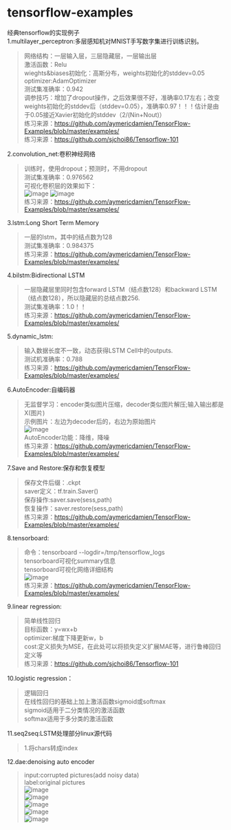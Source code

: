 # tensorflow-examples
经典tensorflow的实现例子</br>
1.multilayer_perceptron:多层感知机对MNIST手写数字集进行训练识别。</br>
>网络结构：一层输入层，三层隐藏层，一层输出层</br>
  激活函数：Relu</br>
  wieghts&biases初始化：高斯分布，weights初始化的stddev=0.05</br>
  optimizer:AdamOptimizer</br>
  测试集准确率：0.942</br>
  调参技巧：增加了dropout操作，之后效果很不好，准确率0.17左右；改变weights初始化的stddev后（stddev=0.05），准确率0.97！！！估计是由于0.05接近Xavier初始化的stddev（2/(Nin+Nout)）</br>
  练习来源：https://github.com/aymericdamien/TensorFlow-Examples/blob/master/examples/ </br>
  练习来源：https://github.com/sjchoi86/Tensorflow-101</br>

2.convolution_net:卷积神经网络</br>
  >训练时，使用dropout；预测时，不用dropout</br>
  测试集准确率：0.976562</br>
  可视化卷积层的效果如下：</br>
  ![image](https://github.com/mjDelta/tensorflow-examples/blob/master/imgs/conv1_1.PNG)
  ![image](https://github.com/mjDelta/tensorflow-examples/blob/master/imgs/conv1_2.PNG)</br>
  练习来源：https://github.com/aymericdamien/TensorFlow-Examples/blob/master/examples/ </br>

  
3.lstm:Long Short Term Memory</br>
  >一层的lstm，其中的结点数为128</br>
  测试集准确率：0.984375</br>
  练习来源：https://github.com/aymericdamien/TensorFlow-Examples/blob/master/examples/ </br>

  
4.bilstm:Bidirectional LSTM</br>
  >一层隐藏层里同时包含forward LSTM（结点数128）和backward LSTM（结点数128），所以隐藏层的总结点数256.</br>
  测试集准确率：1.0！！</br>
  练习来源：https://github.com/aymericdamien/TensorFlow-Examples/blob/master/examples/ </br>

5.dynamic_lstm:</br>
>输入数据长度不一致，动态获得LSTM Cell中的outputs.</br>
测试机准确率：0.788</br>
练习来源：https://github.com/aymericdamien/TensorFlow-Examples/blob/master/examples/ </br>

6.AutoEncoder:自编码器</br>
>无监督学习：encoder类似图片压缩，decoder类似图片解压;输入输出都是X(图片)</br>
示例图片：左边为decoder后的，右边为原始图片</br>
![image](https://github.com/mjDelta/tensorflow-examples/blob/master/imgs/figure_1.PNG)</br>
AutoEncoder功能：降维，降噪</br>
练习来源：https://github.com/aymericdamien/TensorFlow-Examples/blob/master/examples/ </br>

7.Save and Restore:保存和恢复模型</br>
>保存文件后缀：.ckpt</br>
saver定义：tf.train.Saver()</br>
保存操作:saver.save(sess,path)</br>
恢复操作：saver.restore(sess,path)</br>
练习来源：https://github.com/aymericdamien/TensorFlow-Examples/blob/master/examples/ </br>

8.tensorboard:</br>
>命令：tensorboard --logdir=/tmp/tensorflow_logs</br>
tensorboard可视化summary信息</br>
tensorboard可视化网络详细结构</br>
![image](https://github.com/mjDelta/tensorflow-examples/blob/master/imgs/tensorboard.PNG)</br>
练习来源：https://github.com/aymericdamien/TensorFlow-Examples/blob/master/examples/ </br>

9.linear regression:</br>
>简单线性回归</br>
目标函数：y=wx+b</br>
optimizer:梯度下降更新w，b</br>
cost:定义损失为MSE，在此处可以将损失定义扩展MAE等，进行鲁棒回归定义等</br>
练习来源：https://github.com/sjchoi86/Tensorflow-101</br>

10.logistic regression：</br>
>逻辑回归</br>
在线性回归的基础上加上激活函数sigmoid或softmax</br>
sigmoid适用于二分类情况的激活函数</br>
softmax适用于多分类的激活函数</br>

11.seq2seq:LSTM处理部分linux源代码</br>
>1.将chars转成index

12.dae:denoising auto encoder</br>
>input:corrupted pictures(add noisy data)</br>
label:original pictures</br>
![image](https://github.com/mjDelta/tensorflow-examples/blob/master/imgs/epoch0.PNG)</br>
![image](https://github.com/mjDelta/tensorflow-examples/blob/master/imgs/epoch10.PNG)</br>
![image](https://github.com/mjDelta/tensorflow-examples/blob/master/imgs/epoch20.PNG)</br>
![image](https://github.com/mjDelta/tensorflow-examples/blob/master/imgs/epoch30.PNG)</br>
![image](https://github.com/mjDelta/tensorflow-examples/blob/master/imgs/epoch40.PNG)</br>
